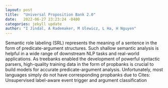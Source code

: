 ```yaml
---
layout: post
title:  "Universal Proposition Bank 2.0"
date:   2022-06-27 23:23:24 -0400
categories: jekyll update
author: "I Jindal, A Rademaker, M Ulewicz, L Ha, H Nguyen"
---
```

Semantic role labeling (SRL) represents the meaning of a sentence in the form of predicate-argument structures. Such shallow semantic analysis is helpful in a wide range of downstream NLP tasks and real-world applications. As treebanks enabled the development of powerful syntactic parsers, high-quality training data in the form of propbanks is crucial to build models for accurate predicate-argument analysis. Unfortunately, most languages simply do not have corresponding propbanks due to 
Cites: Unsupervised label-aware event trigger and argument classification